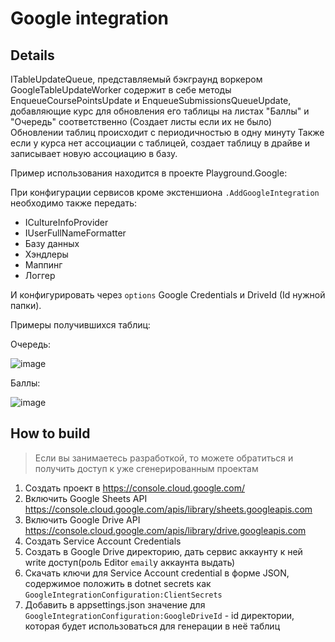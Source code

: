 # Google integration

## Details

ITableUpdateQueue, представляемый бэкграунд воркером GoogleTableUpdateWorker содержит в себе методы EnqueueCoursePointsUpdate и EnqueueSubmissionsQueueUpdate, добавляющие курс для обновления его таблицы на листах "Баллы" и "Очередь" соответственно (Создает листы если их не было)
Обновлении таблиц происходит с периодичностью в одну минуту
Также если у курса нет ассоциации с таблицей, создает таблицу в драйве и записывает новую ассоциацию в базу.

Пример использования находится в проекте Playground.Google:

При конфигурации сервисов кроме экстеншиона `.AddGoogleIntegration` необходимо также передать:

- ICultureInfoProvider
- IUserFullNameFormatter
- Базу данных
- Хэндлеры
- Маппинг
- Логгер

И конфигурировать через `options` Google Credentials и DriveId (Id нужной папки).

Примеры получившихся таблиц:

Очередь:

![image](https://user-images.githubusercontent.com/70411602/184488611-f9b7e945-5991-4057-a8b3-f4cc0cf269a2.png)

Баллы:

![image](https://user-images.githubusercontent.com/70411602/184488720-ea5c32a0-4ff6-491d-a2c5-91f74ec61e82.png)

## How to build

> Если вы занимаетесь разработкой, то можете обратиться и получить доступ к уже сгенерированным проектам

1. Создать проект в https://console.cloud.google.com/
2. Включить Google Sheets API https://console.cloud.google.com/apis/library/sheets.googleapis.com
3. Включить Google Drive API https://console.cloud.google.com/apis/library/drive.googleapis.com
4. Создать Service Account Credentials
5. Создать в Google Drive директорию, дать сервис аккаунту к ней write доступ(роль Editor `email`у аккаунта выдать)
6. Скачать ключи для Service Account credential в форме JSON, содержимое положить в dotnet secrets как `GoogleIntegrationConfiguration:ClientSecrets`
7. Добавить в appsettings.json значение для `GoogleIntegrationConfiguration:GoogleDriveId` - id директории, которая будет использоваться для генерации в неё таблиц
